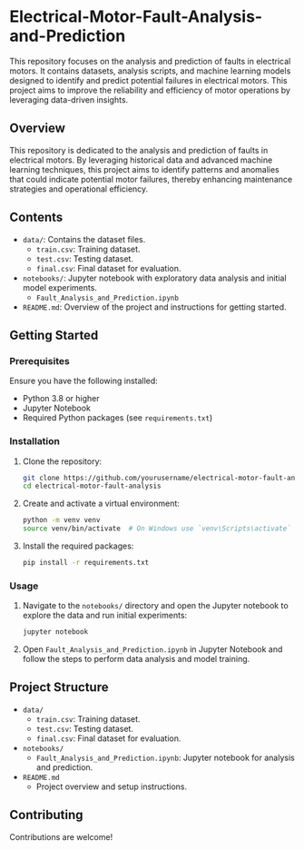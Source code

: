 # Electrical-Motor-Fault-Analysis-and-Prediction
This repository focuses on the analysis and prediction of faults in electrical motors. It contains datasets, analysis scripts, and machine learning models designed to identify and predict potential failures in electrical motors. This project aims to improve the reliability and efficiency of motor operations by leveraging data-driven insights.

## Overview

This repository is dedicated to the analysis and prediction of faults in electrical motors. By leveraging historical data and advanced machine learning techniques, this project aims to identify patterns and anomalies that could indicate potential motor failures, thereby enhancing maintenance strategies and operational efficiency.

## Contents

- `data/`: Contains the dataset files.
  - `train.csv`: Training dataset.
  - `test.csv`: Testing dataset.
  - `final.csv`: Final dataset for evaluation.
- `notebooks/`: Jupyter notebook with exploratory data analysis and initial model experiments.
  - `Fault_Analysis_and_Prediction.ipynb`
- `README.md`: Overview of the project and instructions for getting started.

## Getting Started

### Prerequisites

Ensure you have the following installed:
- Python 3.8 or higher
- Jupyter Notebook
- Required Python packages (see `requirements.txt`)

### Installation

1. Clone the repository:
   ```sh
   git clone https://github.com/yourusername/electrical-motor-fault-analysis.git
   cd electrical-motor-fault-analysis
   ```

2. Create and activate a virtual environment:
   ```sh
   python -m venv venv
   source venv/bin/activate  # On Windows use `venv\Scripts\activate`
   ```

3. Install the required packages:
   ```sh
   pip install -r requirements.txt
   ```

### Usage

1. Navigate to the `notebooks/` directory and open the Jupyter notebook to explore the data and run initial experiments:
   ```sh
   jupyter notebook
   ```

2. Open `Fault_Analysis_and_Prediction.ipynb` in Jupyter Notebook and follow the steps to perform data analysis and model training.

## Project Structure

- `data/`
  - `train.csv`: Training dataset.
  - `test.csv`: Testing dataset.
  - `final.csv`: Final dataset for evaluation.
- `notebooks/`
  - `Fault_Analysis_and_Prediction.ipynb`: Jupyter notebook for analysis and prediction.
- `README.md`
  - Project overview and setup instructions.

## Contributing

Contributions are welcome! 
